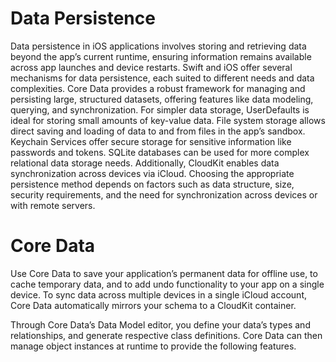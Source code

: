 # Data Persistence

Data persistence in iOS applications involves storing and retrieving data beyond the app’s current runtime, ensuring information remains available across app launches and device restarts. Swift and iOS offer several mechanisms for data persistence, each suited to different needs and data complexities. Core Data provides a robust framework for managing and persisting large, structured datasets, offering features like data modeling, querying, and synchronization. For simpler data storage, UserDefaults is ideal for storing small amounts of key-value data. File system storage allows direct saving and loading of data to and from files in the app’s sandbox. Keychain Services offer secure storage for sensitive information like passwords and tokens. SQLite databases can be used for more complex relational data storage needs. Additionally, CloudKit enables data synchronization across devices via iCloud. Choosing the appropriate persistence method depends on factors such as data structure, size, security requirements, and the need for synchronization across devices or with remote servers.

# Core Data

Use Core Data to save your application’s permanent data for offline use, to cache temporary data, and to add undo functionality to your app on a single device. To sync data across multiple devices in a single iCloud account, Core Data automatically mirrors your schema to a CloudKit container.

Through Core Data’s Data Model editor, you define your data’s types and relationships, and generate respective class definitions. Core Data can then manage object instances at runtime to provide the following features.